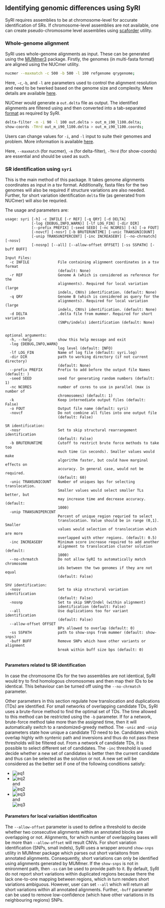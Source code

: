 ## Identifying genomic differences using SyRI

SyRI requires assemblies to be at chromosome-level for accurate identification of SRs. If chromosome-level assemblies are not available, one can create pseudo-chromosome level assemblies using [scaforder](scaforder.md) utility. 

### Whole-genome alignment
SyRI uses whole-genome alignments as input. These can be generated using the [MUMmer3](http://mummer.sourceforge.net/) package. Firstly, the genomes (in multi-fasta format) are aligned using the NUCmer utility.
```bash
nucmer --maxmatch -c 500 -b 500 -l 100 refgenome qrygenome;
```

Here, `-c`,`-b`, and `-l` are parameters used to control the alignment resolution and need to be twerked based on the genome size and complexity. Mere details are available [here](http://mummer.sourceforge.net/manual/#nucmer).

NUCmer would generate a `out.delta` file as output. The identified alignments are filtered using and then converted into a tab-separated [format](fileformat.md) as required by SyRI.

```bash
delta-filter -m -i 90 -l 100 out.delta > out_m_i90_l100.delta; 
show-coords -THrd out_m_i90_l100.delta > out_m_i90_l100.coords;
```

Users can change values for `-i`, and `-l` input to suite their genomes and problem. More information is available [here](http://mummer.sourceforge.net/manual/#filter).

Here, `--maxmatch` (for nucmer), `-m` (for delta-filter), `-THrd` (for show-coords) are essential and should be used as such.

### SR identification using `syri`
This is the main method of this package. It takes genome alignments coordinates as input in a tsv format. Additionally, fasta files for the two genomes will also be required if structure variations are also needed. Further, for short variation identification `delta` file (as generated from NUCmer) will also be requried.

The usage and parameters are:

```
usage: syri [-h] -c INFILE [-r REF] [-q QRY] [-d DELTA]
            [-log {DEBUG,INFO,WARN}] [-lf LOG_FIN] [-dir DIR]
            [--prefix PREFIX] [-seed SEED] [-nc NCORES] [-k] [-o FOUT]
            [-novcf] [-nosr] [-b BRUTERUNTIME] [-unic TRANSUNICOUNT]
            [-unip TRANSUNIPERCENT] [-inc INCREASEBY] [--no-chrmatch] [-nosv]
            [-nosnp] [--all] [--allow-offset OFFSET] [-ss SSPATH] [-buff BUFF]

Input Files:
  -c INFILE             File containing alignment coordinates in a tsv format
                        (default: None)
  -r REF                Genome A (which is considered as reference for the
                        alignments). Required for local variation (large
                        indels, CNVs) identification. (default: None)
  -q QRY                Genome B (which is considered as query for the
                        alignments). Required for local variation (large
                        indels, CNVs) identification. (default: None)
  -d DELTA              .delta file from mummer. Required for short variation
                        (SNPs/indels) identification (default: None)


optional arguments:
  -h, --help            show this help message and exit
  -log {DEBUG,INFO,WARN}
                        log level (default: INFO)
  -lf LOG_FIN           Name of log file (default: syri.log)
  -dir DIR              path to working directory (if not current directory)
                        (default: None)
  --prefix PREFIX       Prefix to add before the output file Names (default: )
  -seed SEED            seed for generating random numbers (default: 1)
  -nc NCORES            number of cores to use in parallel (max is number of
                        chromosomes) (default: 1)
  -k                    Keep internediate output files (default: False)
  -o FOUT               Output file name (default: syri)
  -novcf                Do not combine all files into one output file
                        (default: False)

SR identification:
  -nosr                 Set to skip structural rearrangement identification
                        (default: False)
  -b BRUTERUNTIME       Cutoff to restrict brute force methods to take too
                        much time (in seconds). Smaller values would make
                        algorithm faster, but could have marginal effects on
                        accuracy. In general case, would not be required.
                        (default: 60)
  -unic TRANSUNICOUNT   Number of uniques bps for selecting translocation.
                        Smaller values would select smaller TLs better, but
                        may increase time and decrease accuracy. (default:
                        1000)
  -unip TRANSUNIPERCENT
                        Percent of unique region requried to select
                        translocation. Value should be in range (0,1]. Smaller
                        values would selection of translocation which are more
                        overlapped with other regions. (default: 0.5)
  -inc INCREASEBY       Minimum score increase required to add another
                        alignment to translocation cluster solution (default:
                        1000)
  --no-chrmatch         Do not allow SyRI to automatically match chromosome
                        ids between the two genomes if they are not equal
                        (default: False)

ShV identification:
  -nosv                 Set to skip structural variation identification
                        (default: False)
  -nosnp                Set to skip SNP/Indel (within alignment)
                        identification (default: False)
  --all                 Use duplications too for variant identification
                        (default: False)
  --allow-offset OFFSET
                        BPs allowed to overlap (default: 0)
  -ss SSPATH            path to show-snps from mummer (default: show-snps)
  -buff BUFF            Remove SNPs which have other variants or alignment
                        break within buff size bps (default: 0)
                        
```
#### Parameters related to SR identification
In case the chromosome IDs for the two assemblies are not identical, SyRI would try to find homologous chromosomes and then map their IDs to be identical. This behaviour can be turned off using the `--no-chrmatch` parameter.

Other parameters in this section regulate how translocation and duplications (TDs) are identified. For small networks of overlapping candidate TDs, SyRI uses a brute-force method to find the optimal set of TDs. The time allowed to this method can be restricted using the `-b` parameter. If for a network, brute-force method take more than the assigned time, then it will automatically switch to a randomized-greedy method. The `-unic` and `-unip` parameters state how unique a candidate TD need to be. Candidates which overlap highly with syntenic path and inversions and thus do not pass these thresholds will be filtered out. From a network of candidate TDs, it is possible to select different set of candidates. The `-inc` threshold is used decide whether a new set of candidates is better then the current candidate and thus can be selected as the solution or not. A new set will be considered as the better set if one of the following conditions satisfy: <br />
* <img src="https://latex.codecogs.com/svg.latex?score(new\_set)>score(current\_set)+inc\\" title="eq1" />
* <img src="https://latex.codecogs.com/svg.latex?score(new\_set)>score(current\_set)" title="eq2" /> <br /> and <br /> <img src="https://latex.codecogs.com/svg.latex?number\_of\_candidate(new\_set)\leq{number\_of\_candidate(current\_set)}" title="eq2" />
* <img src="https://latex.codecogs.com/svg.latex?score(new\_set)>score(current\_set)-inc" title="eq3" /> <br /> and <br /> <img src="https://latex.codecogs.com/svg.latex?number\_of\_candidate(new\_set)<number\_of\_candidate(current\_set)" title="eq3" />

#### Parameters for local variaition identificaiton
The `--allow-offset` parameter is used to define a threshold to decide whether two consecutive alignments within an annotated blocks are overlapping or not. Alignments, for which number of overlapping bases will be more than `--allow-offset` will result CNVs.
For short variation identification (SNPs, small indels), SyRI uses a wrapper around `show-snps` utility in MUMmer package which parses out short variaitons from annotated alignments. Consequently, short variations can only be identified using alignments generated by MUMmer. If the `show-snps` is not in enironment path, then `-ss` can be used to provide path to it. By default, SyRI do not report short variations within duplicated regions because there the lack one-to-one mapping between regions, which in turn renders short variations ambiguous. However, user can set `--all` which will return all short variations within all annotated alignments. Further, `-buff` parameter can be used to remove low-confidence (which have other variations in its neighbouring regions) SNPs.
